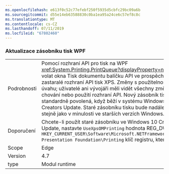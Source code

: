 ```yaml
---
ms.openlocfilehash: e613f0c52c77efebf250f5935d5cbfc29bc09a6b
ms.sourcegitcommit: d55e14eb63588830c0ba1ea95a24ce6c57ef8c8c
ms.translationtype: MT
ms.contentlocale: cs-CZ
ms.lasthandoff: 07/11/2019
ms.locfileid: "67802460"
---
```

### <a name="wpf-printing-stack-update"></a>Aktualizace zásobníku tisk WPF

|   |   |
|---|---|
|Podrobnosti|Pomocí rozhraní API pro tisk na WPF <xref:System.Printing.PrintQueue?displayProperty=name> nyní volat okna Tisk dokumentu balíčku API ve prospěch teď zastaralé rozhraní API tisk XPS. Změny s použitelnost v úvahu; uživatelé ani vývojáři měli vidět všechny změny v chování nebo použití rozhraní API. Nový zásobník tisk je standardně povolená, když běží v systému Windows 10 Creators Update. Staré zásobníku tisku bude nadále fungovat stejně jako v minulosti ve starších verzích Windows.|
|Doporučení|Chcete-li použít staré zásobníku ve Windows 10 Creators Update, nastavte <code>UseXpsOMPrinting</code> hodnota REG_DWORD <code>HKEY_CURRENT_USER\Software\Microsoft\.NETFramework\Windows Presentation Foundation\Printing</code> klíč registru, který <code>1</code>.|
|Scope|Edge|
|Version|4.7|
|type|Modul runtime|

